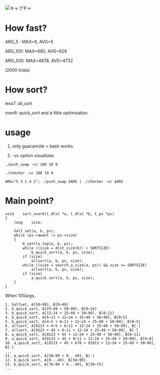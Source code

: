 ![キャプチャ](https://user-images.githubusercontent.com/60595852/113107518-ff131380-923e-11eb-8293-961afa00865c.JPG)

# How fast?
ARG_5  : MAX=8, AVG=5

ARG_100: MAX=680, AVG=626

ARG_500: MAX=4878, AVG=4732

(2000 trials)

# How sort?
less7: all_sort

over6: quick_sort and a little optimisation.

# usage

1. only guacamole + bash works.

2. -vc option visualizes

```./push_swap -vc 100 10 0```

```./checker -vc 100 10 0```

```ARG="5 3 1 4 2"; ./push_swap $ARG | ./checker -vc $ARG```

# Main point?
```
void	sort_over6(t_dlst *a, t_dlst *b, t_ps *ps)
{
	long	size;

	half_set(a, b, ps);
	while (ps->awant != ps->size)
	{
		b_settle_top(a, b, ps);
		while ((size = dlst_size(b)) > SORTSIZE)
			b_quick_sort(a, b, ps, size);
		if (size)
			allsort(a, b, ps, size);
		while ((size = search_a_size(a, ps)) && size <= SORTSIZE)
			allsort(a, b, ps, size);
		if (size)
			a_quick_sort(a, b, ps, size);
	}
}
```
When 100args,
```
1. halfset, A[50~99], B[0~49]
2. b_quick_sort, A[25~49 + 50~99], B[0~24]
3. b_quick_sort, A[12~24 + 25~49 + 50~99], B[0~11]
4. b_quick_sort, A[6~11 + 12~24 + 25~49 + 50~99], B[0~5]
5. b_quick_sort, A[4~5 + 6~11 + 12~24 + 25~49 + 50~99], B[0~3]
6. allsort, A[0123 + 4~5 + 6~11 + 12~24 + 25~49 + 50~99], B[-]
7. allsort, A[0123 + 45 + 6~11 + 12~24 + 25~49 + 50~99], B[-]
8. a_quick_sort, A[0123 + 45 + 12~24 + 25~49 + 50~99], B[6~11]
9. a_quick_sort, A[0123 + 45 + 9~11 + 12~24 + 25~49 + 50~99], B[6~8]
10. a_quick_sort, A[0123 + 45 + 678 + 91011 + 12~24 + 25~49 + 50~99], B[-]
... 
11. a_quick_sort, A[50~99 + 0...49], B[-]
12. b_quick_sort, A[0...49], B[50~99]
13. b_quick_sort, A[76~99 + 0...49], B[50~75]
...
```
